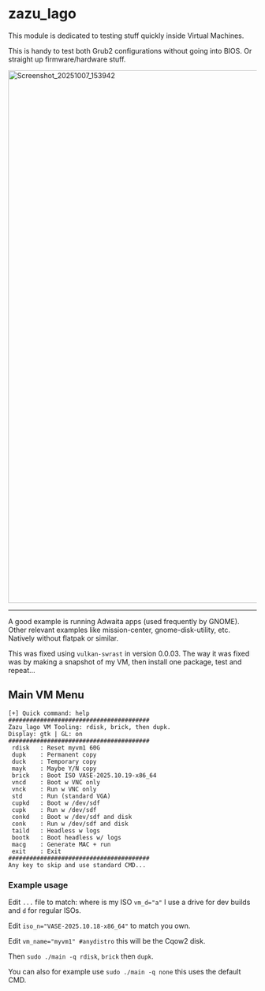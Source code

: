# zazu_lago

This module is dedicated to testing stuff quickly inside Virtual Machines.

This is handy to test both Grub2 configurations without going into BIOS. Or straight up firmware/hardware stuff.

<img width="1920" height="1080" alt="Screenshot_20251007_153942" src="https://github.com/user-attachments/assets/2e250e9c-8eef-45e3-a3aa-54968926bf14" />

---

A good example is running Adwaita apps (used frequently by GNOME). Other relevant examples like mission-center, gnome-disk-utility, etc. Natively without flatpak or similar.

This was fixed using `vulkan-swrast` in version 0.0.03. The way it was fixed was by making a snapshot of my VM, then install one package, test and repeat... 

## Main VM Menu

```
[+] Quick command: help
########################################
Zazu_lago VM Tooling: rdisk, brick, then dupk.
Display: gtk | GL: on
########################################
 rdisk   : Reset myvm1 60G
 dupk    : Permanent copy
 duck    : Temporary copy
 mayk    : Maybe Y/N copy
 brick   : Boot ISO VASE-2025.10.19-x86_64
 vncd    : Boot w VNC only
 vnck    : Run w VNC only
 std     : Run (standard VGA)
 cupkd   : Boot w /dev/sdf
 cupk    : Run w /dev/sdf
 conkd   : Boot w /dev/sdf and disk
 conk    : Run w /dev/sdf and disk
 taild   : Headless w logs
 bootk   : Boot headless w/ logs
 macg    : Generate MAC + run
 exit    : Exit
########################################
Any key to skip and use standard CMD...
```


### Example usage

Edit `...` file to match: where is my ISO `vm_d="a"` I use a drive for dev builds and `d` for regular ISOs.

Edit `iso_n="VASE-2025.10.18-x86_64"` to match you own.

Edit `vm_name="myvm1" #anydistro` this will be the Cqow2 disk.

Then `sudo ./main -q rdisk`, `brick` then `dupk`.

You can also for example use `sudo ./main -q none` this uses the default CMD.


